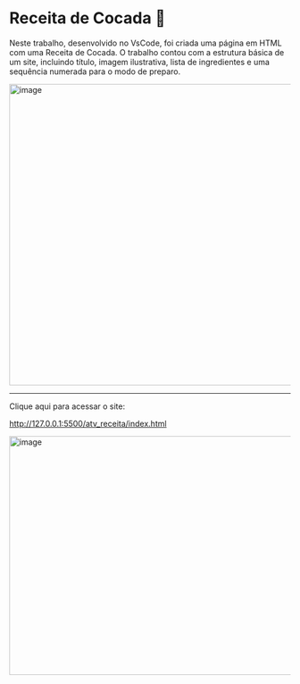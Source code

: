 # Receita de Cocada 🥥
Neste trabalho, desenvolvido no VsCode, foi criada uma página em HTML com uma Receita de Cocada. O trabalho contou com a estrutura básica de um site, incluindo título, imagem ilustrativa, lista de ingredientes e uma sequência numerada para o modo de preparo.

<img width="1170" height="540" alt="image" src="https://github.com/user-attachments/assets/dae3664b-ae97-43d7-8bd7-b83561812825" />

______________________________________________________________
Clique aqui para acessar o site:

http://127.0.0.1:5500/atv_receita/index.html

<img width="956" height="428" alt="image" src="https://github.com/user-attachments/assets/e6e5a9d1-6727-4d9f-9715-936cb50f3d73" />

